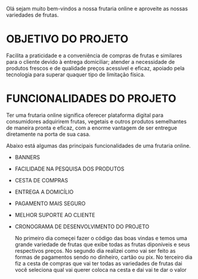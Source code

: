 Olá sejam muito bem-vindos a nossa frutaria online e aproveite as nossas variedades de frutas.

# OBJETIVO DO PROJETO

Facilita a praticidade e a conveniência de compras de frutas e similares para o cliente devido à entrega domiciliar; atender a necessidade de produtos frescos e de qualidade preços acessível e eficaz, apoiado pela 
tecnologia para superar quaquer tipo de limitação física.

# FUNCIONALIDADES DO PROJETO

Ter uma frutaria online significa oferecer plataforma digital para consumidores adquirirem frutas, vegetais e outros produtos semelhantes de maneira pronta e eficaz, com a enorme vantagem de ser entregue diretamente na porta de sua casa. 

Abaixo está algumas das principais funcionalidades de uma frutaria online.

* BANNERS
* FACILIDADE NA PESQUISA DOS PRODUTOS
* CESTA DE COMPRAS
* ENTREGA A DOMICÍLIO
* PAGAMENTO MAIS SEGURO
* MELHOR SUPORTE AO CLIENTE
* 
  CRONOGRAMA DE DESENVOLVIMENTO DO PROJETO
  
  No primeiro dia começei fazer o código das boas vindas e temos uma grande variedade de frutas que exibe todas as frutas diponíveis e seus respectivos preços.
  No segundo dia realizei como vai ser feito as formas de pagamentos sendo no dinheiro, cartão ou  pix.
  No terceiro dia fiz a cesta de compras que vai ter todas as variedades de frutas dai você seleciona qual vai querer coloca na cesta e dai vai te dar o valor 
  
